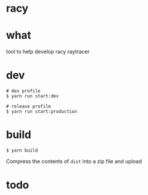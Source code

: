 # racy

# what

tool to help develop racy raytracer

# dev

```
# dev profile
$ yarn run start:dev

# release profile
$ yarn run start:production
```

# build

`$ yarn build`

Compress the contents of `dist` into a zip file and upload

# todo
